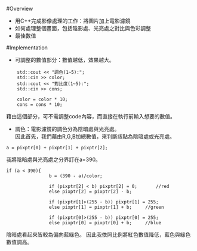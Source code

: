 #Overview
* 用C++完成影像處理的工作：將圖片加上電影濾鏡
* 如何處理整個畫面，包括陰影處、光亮處之對比與色彩調整
* 最佳數值

#Implementation

* 可調整的數值部分：數值越低，效果越大。
```
	std::cout << "調色(1~5):";
	std::cin >> color;
	std::cout << "對比度(1~5):";
	std::cin >> cons;

	color = color * 10;
	cons = cons * 10;
```
藉由這個部分，可不需調整code內容，而直接在執行前輸入想要的數值。

* 調色：電影濾鏡的調色分為陰暗處與光亮處。<br/>
因此首先，我們藉由R,G,B加總數值，來判斷該點為陰暗處或光亮處。
```
a = pixptr[0] + pixptr[1] + pixptr[2];
```
我將陰暗處與光亮處之分界訂在a=390。


```
if (a < 390){
				b = (390 - a)/color;
				
				if (pixptr[2] < b) pixptr[2] = 0;		//red
				else pixptr[2] = pixptr[2] - b;

				if (pixptr[1]>(255 - b)) pixptr[1] = 255;
				else pixptr[1] = pixptr[1] + b;		//green

				if (pixptr[0]>(255 - b)) pixptr[0] = 255;
				else pixptr[0] = pixptr[0] + b;		//blue
```
陰暗處看起來皆較為偏向藍綠色。
因此我依照比例將紅色數值降低，藍色與綠色數值調高。

